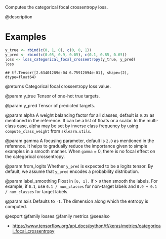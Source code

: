 Computes the categorical focal crossentropy loss.

@description

# Examples

```r
y_true <- rbind(c(0, 1, 0), c(0, 0, 1))
y_pred <- rbind(c(0.05, 0.9, 0.05), c(0.1, 0.85, 0.05))
loss <- loss_categorical_focal_crossentropy(y_true, y_pred)
loss
```

```
## tf.Tensor([2.63401289e-04 6.75912094e-01], shape=(2), dtype=float64)
```

@returns
Categorical focal crossentropy loss value.

@param y_true
Tensor of one-hot true targets.

@param y_pred
Tensor of predicted targets.

@param alpha
A weight balancing factor for all classes, default is `0.25` as
mentioned in the reference. It can be a list of floats or a scalar.
In the multi-class case, alpha may be set by inverse class
frequency by using `compute_class_weight` from `sklearn.utils`.

@param gamma
A focusing parameter, default is `2.0` as mentioned in the
reference. It helps to gradually reduce the importance given to
simple examples in a smooth manner. When `gamma` = 0, there is
no focal effect on the categorical crossentropy.

@param from_logits
Whether `y_pred` is expected to be a logits tensor. By
default, we assume that `y_pred` encodes a probability
distribution.

@param label_smoothing
Float in `[0, 1].` If > `0` then smooth the labels. For
example, if `0.1`, use `0.1 / num_classes` for non-target labels
and `0.9 + 0.1 / num_classes` for target labels.

@param axis
Defaults to `-1`. The dimension along which the entropy is
computed.

@export
@family losses
@family metrics
@seealso
+ <https://www.tensorflow.org/api_docs/python/tf/keras/metrics/categorical_focal_crossentropy>

